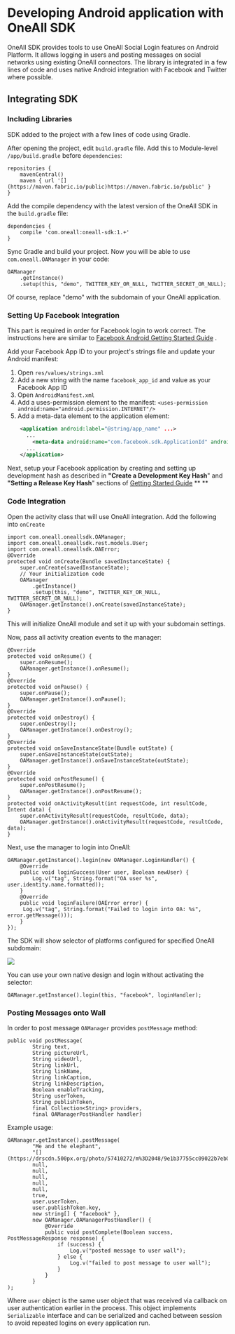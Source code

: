 # Developing Android application with OneAll SDK

OneAll SDK provides tools to use OneAll Social Login features on Android Platform. It allows logging in users and posting messages on social networks using existing OneAll connectors. The library is integrated in a few lines of code and uses native Android integration with Facebook and Twitter where possible.

## Integrating SDK

### Including Libraries

SDK added to the project with a few lines of code using Gradle.

After opening the project, edit `build.gradle` file. Add this to Module-level `/app/build.gradle` before `dependencies`:

    repositories {
        mavenCentral()
        maven { url '[](https://maven.fabric.io/public)https://maven.fabric.io/public' }
    }

Add the compile dependency with the latest version of the OneAll SDK in the `build.gradle` file:

    dependencies {
        compile 'com.oneall:oneall-sdk:1.+'
    }

Sync Gradle and build your project. Now you will be able to use `com.oneall.OAManager` in your code:

    OAManager
        .getInstance()
        .setup(this, "demo", TWITTER_KEY_OR_NULL, TWITTER_SECRET_OR_NULL);

Of course, replace "demo" with the subdomain of your OneAll application.

### Setting Up Facebook Integration

This part is required in order for Facebook login to work correct. The instructions here are similar to [Facebook Android Getting Started Guide](https://developers.facebook.com/docs/android/getting-started) .

Add your Facebook App ID to your project's strings file and update your Android manifest:

1.  Open `res/values/strings.xml`
2.  Add a new string with the name `facebook_app_id` and value as your Facebook App ID
3.  Open `AndroidManifest.xml`
4.  Add a uses-permission element to the manifest: `<uses-permission android:name="android.permission.INTERNET"/>`
5.  Add a meta-data element to the application element:    

```xml
    <application android:label="@string/app_name" ...>
      ...
        <meta-data android:name="com.facebook.sdk.ApplicationId" android:value="@string/facebook_app_id"/>
      ...
    </application>
```

Next, setup your Facebook application by creating and setting up development hash as described in **"Create a Development Key Hash**" and **"Setting a Release Key Hash**" sections of [Getting Started Guide](https://developers.facebook.com/docs/android/getting-started) ** **

### Code Integration

Open the activity class that will use OneAll integration. Add the following into `onCreate`

    import com.oneall.oneallsdk.OAManager;
    import com.oneall.oneallsdk.rest.models.User;
    import com.oneall.oneallsdk.OAError;
    @Override
    protected void onCreate(Bundle savedInstanceState) {
        super.onCreate(savedInstanceState);
        // Your initialization code
        OAManager
            .getInstance()
            .setup(this, "demo", TWITTER_KEY_OR_NULL, TWITTER_SECRET_OR_NULL);
        OAManager.getInstance().onCreate(savedInstanceState);
    }

This will initialize OneAll module and set it up with your subdomain settings.

Now, pass all activity creation events to the manager:

    @Override
    protected void onResume() {
        super.onResume();
        OAManager.getInstance().onResume();
    }
    @Override
    protected void onPause() {
        super.onPause();
        OAManager.getInstance().onPause();
    }
    @Override
    protected void onDestroy() {
        super.onDestroy();
        OAManager.getInstance().onDestroy();
    }
    @Override
    protected void onSaveInstanceState(Bundle outState) {
        super.onSaveInstanceState(outState);
        OAManager.getInstance().onSaveInstanceState(outState);
    }
    @Override
    protected void onPostResume() {
        super.onPostResume();
        OAManager.getInstance().onPostResume();
    }
    protected void onActivityResult(int requestCode, int resultCode, Intent data) {
        super.onActivityResult(requestCode, resultCode, data);
        OAManager.getInstance().onActivityResult(requestCode, resultCode, data);
    }

Next, use the manager to login into OneAll:

    OAManager.getInstance().login(new OAManager.LoginHandler() {
        @Override
        public void loginSuccess(User user, Boolean newUser) {
            Log.v("tag", String.format("OA user %s", user.identity.name.formatted));
        }
        @Override
        public void loginFailure(OAError error) {
         Log.v("tag", String.format("Failed to login into OA: %s", error.getMessage()));
        }
    });

The SDK will show selector of platforms configured for specified OneAll subdomain:

![](https://hackpad-attachments.s3.amazonaws.com/hackpad.com_5iScUTNPPVs_p.273757_1427708645703_device-2015-03-30-124304.png)

You can use your own native design and login without activating the selector:

    OAManager.getInstance().login(this, "facebook", loginHandler);

### Posting Messages onto Wall

In order to post message `OAManager` provides `postMessage` method:

    public void postMessage(
            String text,
            String pictureUrl,
            String videoUrl,
            String linkUrl,
            String linkName,
            String linkCaption,
            String linkDescription,
            Boolean enableTracking,
            String userToken,
            String publishToken,
            final Collection<String> providers,
            final OAManagerPostHandler handler)

Example usage:

    OAManager.getInstance().postMessage(
            "Me and the elephant",
            "[](https://drscdn.500px.org/photo/57410272/m%3D2048/9e1b37755cc09022b7eb0993379cc6f6)https://drscdn.500px.org/photo/57410272/m%3D2048/9e1b37755cc09022b7eb0993379cc6f6",
            null,
            null,
            null,
            null,
            null,
            true,
            user.userToken,
            user.publishToken.key,
            new string[] { "facebook" },
            new OAManager.OAManagerPostHandler() {
                @Override
                public void postComplete(Boolean success, PostMessageResponse response) {
                    if (success) {
                        Log.v("posted message to user wall");
                    } else {
                        Log.v("failed to post message to user wall");
                    }
                }
            }
    );

Where `user` object is the same user object that was received via callback on user authentication earlier in the process. This object implements `Serializable` interface and can be serialized and cached between session to avoid repeated logins on every application run.
